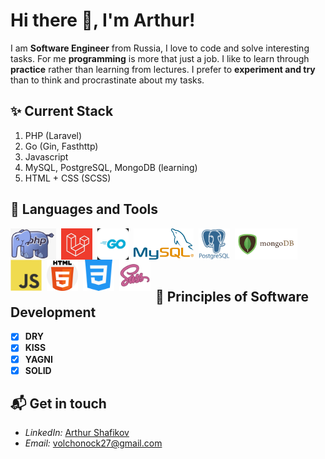 # Hi there 👋, I'm Arthur!

I am **Software Engineer** from Russia, I love to code and solve interesting tasks. For me **programming** is more that just a job. I like to learn through **practice** rather than learning from lectures. I prefer to **experiment and try** than to think and procrastinate about my tasks. 

## ✨ Current **Stack**
1. PHP (Laravel)
2. Go (Gin, Fasthttp)
3. Javascript
4. MySQL, PostgreSQL, MongoDB (learning)
5. HTML + CSS (SCSS)

## :wrench: Languages and Tools

<img align="left" alt="PHP" height="50px" style="margin-right:8px;" src="./php.png" />
<img align="left" alt="Laravel" height="50px" style="margin-right:8px;" src="./laravel.jpg" />
<img align="left" alt="Golang" height="50px" style="margin-right:8px;" src="./go.png" />
<img align="left" alt="MySQL" height="50px" style="margin-right:8px;" src="./mysql.png" />
<img align="left" alt="PostgreSQL" height="50px" style="margin-right:8px;" src="./postgresql.png" />
<img align="left" alt="MongoDB" height="50px" style="margin-right:8px;" src="./mongo.png" />
<img align="left" alt="JavaScript" height="50px" style="margin-right:8px;" src="./js.png" />
<img align="left" alt="HTML" height="50px" style="margin-right:8px;" src="./html.png" />
<img align="left" alt="CSS" height="50px" style="margin-right:8px;" src="./css.png" />
<img align="left" alt="SASS" height="50px" style="margin-right:8px;" src="./sass.webp" />

<br>
<br>
<br>
<br>
   
## :blue_book: **Principles** of Software Development

- [x] **DRY**
- [x] **KISS**
- [x] **YAGNI**
- [x] **SOLID**

## 📬 Get in **touch**
- *LinkedIn:* <a href="https://www.linkedin.com/in/arthur-shafikov-5bab70233/" target="_blank">Arthur Shafikov</a>
- *Email:* volchonock27@gmail.com
